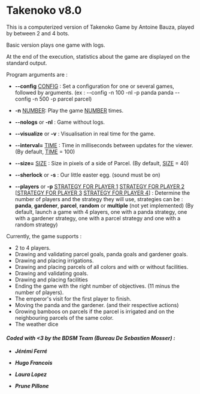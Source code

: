 # Takenoko v8.0
This is a computerized version of Takenoko Game by Antoine Bauza, played by between 2 and 4 bots.

Basic version plays one game with logs.

At the end of the execution, statistics about the game are displayed on the standard output. 

Program arguments are :
* **--config** <u>CONFIG</u> : Set a configuration for one or several games, followed by arguments. (ex : --config -n 100 -nl -p panda panda --config -n 500 -p parcel parcel)

* **-n** <u>NUMBER</u>: Play the game <u>NUMBER</u> times.
* **--nologs** or **-nl** : Game without logs.
* **--visualize** or **-v** : Visualisation in real time for the game.
* **--interval=** <u>TIME</u> : Time in milliseconds between updates for the viewer. (By default, <u>TIME</u> = 100)
* **--size=** <u>SIZE</u> : Size in pixels of a side of Parcel. (By default, <u>SIZE</u> = 40)
* **--sherlock** or **-s** : Our little easter egg. (sound must be on)
* **--players** or **-p** <u>STRATEGY FOR PLAYER 1</u> <u>STRATEGY FOR PLAYER 2</u> [<u>STRATEGY FOR PLAYER 3</u> <u>STRATEGY FOR PLAYER 4</u>] : Determine the number of players and the strategy they will use, strategies can be :  
**panda**, **gardener**, **parcel**, **random** or **multiple** (not yet implemented) (By default, launch a game with 4 players, one with a panda strategy, one with a gardener strategy, one with a parcel strategy and one with a random strategy)

Currently, the game supports :
* 2 to 4 players.
* Drawing and validating parcel goals, panda goals and gardener goals.
* Drawing and placing irrigations.
* Drawing and placing parcels of all colors and with or without facilities.
* Drawing and validating goals.
* Drawing and placing facilities
* Ending the game with the right number of objectives. (11 minus the number of players).
* The emperor's visit for the first player to finish.
* Moving the panda and the gardener. (and their respective actions)
* Growing bamboos on parcels if the parcel is irrigated and on the neighbouring parcels of the same color.
* The weather dice

#### _**Coded with <3 by the BDSM Team (Bureau De Sebastien Mosser) :**_

* _**Jérémi Ferré**_

* _**Hugo Francois**_

* _**Laura Lopez**_

* _**Prune Pillone**_